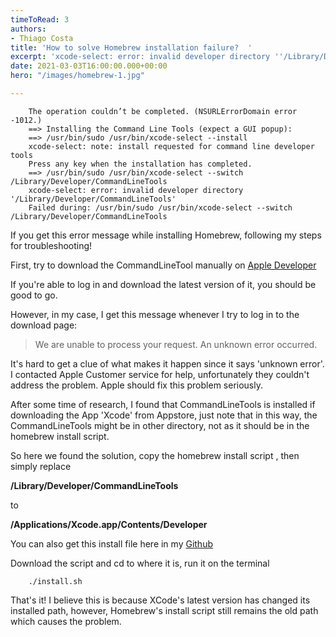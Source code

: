 ```yaml
---
timeToRead: 3
authors:
- Thiago Costa
title: 'How to solve Homebrew installation failure?  '
excerpt: 'xcode-select: error: invalid developer directory ''/Library/Developer/CommandLineTools'''
date: 2021-03-03T16:00:00.000+00:00
hero: "/images/homebrew-1.jpg"

---
```

```shell
    The operation couldn’t be completed. (NSURLErrorDomain error -1012.)
    ==> Installing the Command Line Tools (expect a GUI popup):
    ==> /usr/bin/sudo /usr/bin/xcode-select --install
    xcode-select: note: install requested for command line developer tools
    Press any key when the installation has completed.
    ==> /usr/bin/sudo /usr/bin/xcode-select --switch /Library/Developer/CommandLineTools
    xcode-select: error: invalid developer directory '/Library/Developer/CommandLineTools'
    Failed during: /usr/bin/sudo /usr/bin/xcode-select --switch /Library/Developer/CommandLineTools
```
If you get this error message while installing Homebrew, following my steps for troubleshooting!

First, try to download the CommandLineTool manually on [Apple Developer](https://developer.apple.com)

If you're able to log in and download the latest version of it, you should be good to go.

However, in my case, I get this message whenever I try to log in to the download page:

> We are unable to process your request. An unknown error occurred.

It's hard to get a clue of what makes it happen since it says 'unknown error'. I contacted Apple Customer service for help, unfortunately they couldn't address the problem. Apple should fix this problem seriously.

After some time of research, I found that CommandLineTools is installed if downloading the App 'Xcode' from Appstore, just note that in this way, the CommandLineTools might be in other directory, not as it should be in the homebrew install script.

So here we found the solution, copy the homebrew install script , then simply replace

**/Library/Developer/CommandLineTools**

to

**/Applications/Xcode.app/Contents/Developer**

You can also get this install file here in my [Github](https://github.com/anchiao0417/homebrew/blob/main/install.sh)

Download the script and cd to where it is, run it on the terminal
```shell
    ./install.sh
```
That's it! I believe this is because XCode's latest version has changed its installed path, however, Homebrew's install script still remains the old path which causes the problem.